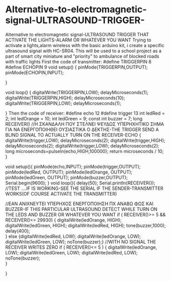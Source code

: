 # Alternative-to-electromagnetic-signal-ULTRASOUND-TRIGGER-
Alternative to electromagnetic signal-ULTRASOUND TRIGGER THAT ACTIVATE THE LIGHTS-ALARM OR WHATEVER YOU WANT
Trying to activate a lights,alarm wireless with the basic arduino kit, i create a specific ultrasound signal with HC-SR04.
This will be used to a school project as a part of smart city miniature and "priority" to ambulance of blocked roads with traffic lights
First the code of transmitter:
#define TRIGGERPIN 8 
#define ECHOPIN 9
void setup() {
  pinMode(TRIGGERPIN,OUTPUT);
  pinMode(ECHOPIN,INPUT);
  
}

void loop()  {
  digitalWrite(TRIGGERPIN,LOW);
  delayMicroseconds(1);
  digitalWrite(TRIGGERPIN,HIGH);
  delayMicroseconds(10);
  digitalWrite(TRIGGERPIN,LOW);
  delayMicroseconds(1);
  
} 
Then the code of receiver:
#define echo 12
#define trigger 13
int ledRed = 2; 
int ledOrange = 10; 
int ledGreen = 9; 
const int buzzer = 7;
long RECEIVER()     //Η ΣΚΑΝΔΑΛΗ ΠΟΥ ΣΤΕΛΝΕΙ ΨΕΥΔΩΣ ΥΠΕΡΗΧΗΤΙΚΟ ΣΗΜΑ ΓΙΑ ΝΑ ΕΝΕΡΓΟΠΟΙΗΘΕΙ ΟΥΣΙΑΣΤΙΚΑ Ο ΔΕΚΤΗΣ-THE TRIGGER SEND A BLIND SIGNAL TO ACTUALLY TURN ON THE RECEIVER-ECHO
{
 digitalWrite(trigger,LOW);
  delayMicroseconds(2);
  digitalWrite(trigger,HIGH);
  delayMicroseconds(2);
  digitalWrite(trigger,LOW);
  delayMicroseconds(2);
  long microseconds=pulseIn(echo,HIGH,100000);
  return microseconds / 10;
}
  
void setup(){
  pinMode(echo,INPUT);
  pinMode(trigger,OUTPUT);
  pinMode(ledRed, OUTPUT); 
  pinMode(ledOrange, OUTPUT);
  pinMode(ledGreen, OUTPUT); 
  pinMode(buzzer,OUTPUT);
  Serial.begin(9600);
}
void loop(){
  delay(50);
  Serial.println(RECEIVER()); //TEST ....IF IS WORKING-SEE THE SERIAL IF THE SENDER-TRANSMITTER WORKS(OF COURSE ACTIVATE THE TRANSMITTER)
  
//ΕΑΝ ΑΝΙΧΝΕΥΤΕΙ ΥΠΕΡΗΧΟΣ ΕΝΕΡΓΟΠΟΙΗΣΗ ΠΧ ΑΝΑΒΩ ΦΩΣ ΚΑΙ BUZZER-IF THIS PARTICULAR ULTRASOUND DETECT WHILE TURN ON THE LEDS AND BUZZER OR WHATEVER YOU WANT 
  if ( RECEIVER()>= 5 && RECEIVER()<= 29930) {
    digitalWrite(ledOrange, HIGH);
    digitalWrite(ledGreen, HIGH);
    digitalWrite(ledRed, HIGH);
    tone(buzzer,1000);
    delay(400);   
  }
  else {digitalWrite(ledRed, LOW); 
  digitalWrite(ledOrange, LOW); 
  digitalWrite(ledGreen, LOW);
  noTone(buzzer);}
  //WITH NO SIGNAL THE RECEIVER WRITES ZERO 
 if ( RECEIVER()<= 5 ) { 
  digitalWrite(ledOrange, LOW);
  digitalWrite(ledGreen, LOW);
  digitalWrite(ledRed, LOW);
  noTone(buzzer);   
  }
  
 
}
